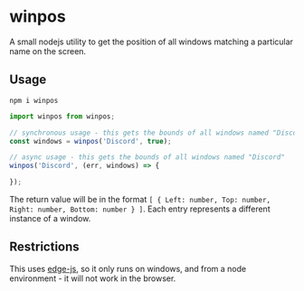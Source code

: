 # winpos
A small nodejs utility to get the position of all windows matching a particular name on the screen.

## Usage

`npm i winpos`

```js
import winpos from winpos;

// synchronous usage - this gets the bounds of all windows named "Discord"
const windows = winpos('Discord', true);

// async usage - this gets the bounds of all windows named "Discord"
winpos('Discord', (err, windows) => {

});
```

The return value will be in the format `[ { Left: number, Top: number, Right: number, Bottom: number } ]`. Each entry represents a different instance of a window.

## Restrictions

This uses [edge-js](https://github.com/agracio/edge-js), so it only runs on windows, and from a node environment - it will not work in the browser.
